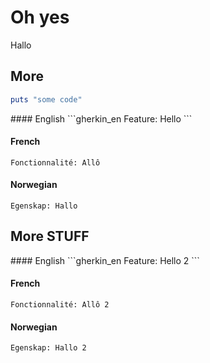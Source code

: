 # Oh yes

Hallo

## More

```ruby
puts "some code"
```

<TABS>
#### English
```gherkin_en
Feature: Hello
```

#### French
```gherkin_fr
Fonctionnalité: Allô
```

#### Norwegian
```gherkin_no
Egenskap: Hallo
```

</TABS>

## More STUFF

<TABS>
#### English
```gherkin_en
Feature: Hello 2
```

#### French
```gherkin_fr
Fonctionnalité: Allô 2
```

#### Norwegian
```gherkin_no
Egenskap: Hallo 2
```

</TABS>
